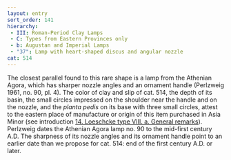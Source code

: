 ```yaml
---
layout: entry
sort_order: 141
hierarchy:
 - III: Roman-Period Clay Lamps
 - C: Types from Eastern Provinces only
 - b: Augustan and Imperial Lamps
 - "37": Lamp with heart-shaped discus and angular nozzle
cat: 514
---
```


The closest parallel found to this rare shape is a lamp from the Athenian Agora, which has sharper nozzle angles and an ornament handle (Perlzweig 1961, no. 90, pl. 4). The color of clay and slip of cat. 514, the depth of its basin, the small circles impressed on the shoulder near the handle and on the nozzle, and the *planta pedis* on its base with three small circles, attest to the eastern place of manufacture or origin of this item purchased in Asia Minor (see introduction [14. Loeschcke type VIII. a. General remarks](14.-Loeschcke-type-viii.-a.-General-remarks)). Perlzweig dates the Athenian Agora lamp no. 90 to the mid-first century A.D. The sharpness of its nozzle angles and its ornament handle point to an earlier date than we propose for cat. 514: end of the first century A.D. or later.
